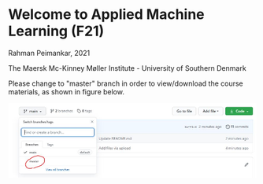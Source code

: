 # Welcome to Applied Machine Learning (F21)

Rahman Peimankar, 2021 

The Maersk Mc-Kinney Møller Institute - University of Southern Denmark  

Please change to "master" branch in order to view/download the course materials, as shown in figure below.

![](master-screenshot.JPG)
